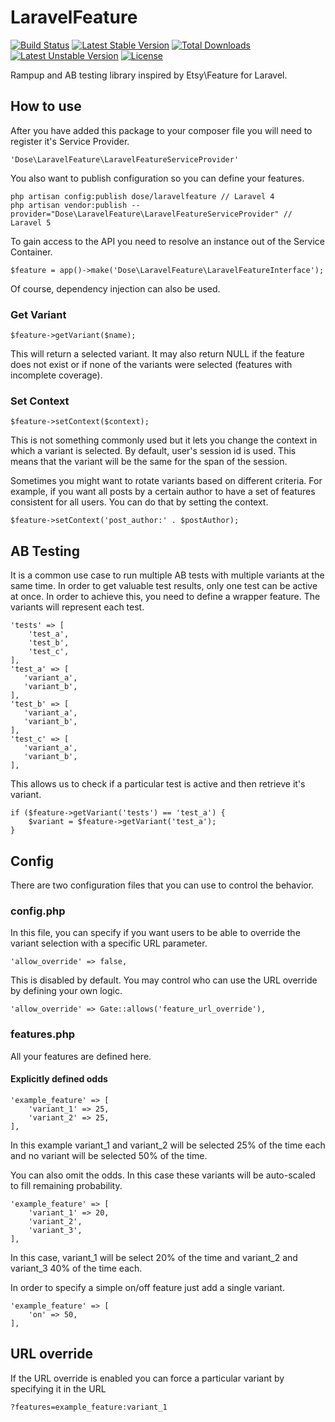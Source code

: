 # LaravelFeature

[![Build Status](https://travis-ci.org/SpartzInc/LaravelFeature.svg?branch=master)](https://travis-ci.org/SpartzInc/LaravelFeature)
[![Latest Stable Version](https://poser.pugx.org/dose/laravelfeature/v/stable)](https://packagist.org/packages/dose/laravelfeature)
[![Total Downloads](https://poser.pugx.org/dose/laravelfeature/downloads)](https://packagist.org/packages/dose/laravelfeature)
[![Latest Unstable Version](https://poser.pugx.org/dose/laravelfeature/v/unstable)](https://packagist.org/packages/dose/laravelfeature)
[![License](https://poser.pugx.org/dose/laravelfeature/license)](https://packagist.org/packages/dose/laravelfeature)

Rampup and AB testing library inspired by Etsy\Feature for Laravel.

## How to use
After you have added this package to your composer file you will need to register it's Service Provider.
```
'Dose\LaravelFeature\LaravelFeatureServiceProvider'
```

You also want to publish configuration so you can define your features.
```
php artisan config:publish dose/laravelfeature // Laravel 4
php artisan vendor:publish --provider="Dose\LaravelFeature\LaravelFeatureServiceProvider" // Laravel 5
```

To gain access to the API you need to resolve an instance out of the Service Container.
```
$feature = app()->make('Dose\LaravelFeature\LaravelFeatureInterface');
```
Of course, dependency injection can also be used.

### Get Variant
```
$feature->getVariant($name);
```
This will return a selected variant. It may also return NULL if the feature does not exist or if none of the variants were selected (features with incomplete coverage).

### Set Context
```
$feature->setContext($context);
```
This is not something commonly used but it lets you change the context in which a variant is selected. By default, user's session id is used. This means that the variant will be the same for the span of the session.

Sometimes you might want to rotate variants based on different criteria. For example, if you want all posts by a certain author to have a set of features consistent for all users. You can do that by setting the context.
```
$feature->setContext('post_author:' . $postAuthor);
```

## AB Testing
It is a common use case to run multiple AB tests with multiple variants at the same time. In order to get valuable test results, only one test can be active at once. In order to achieve this, you need to define a wrapper feature. The variants will represent each test.
 ```
 'tests' => [
     'test_a',
     'test_b',
     'test_c',
 ],
 'test_a' => [
    'variant_a',
    'variant_b',
 ],
 'test_b' => [
    'variant_a',
    'variant_b',
 ],
 'test_c' => [
    'variant_a',
    'variant_b',
 ],
 ```
This allows us to check if a particular test is active and then retrieve it's variant.
```
if ($feature->getVariant('tests') == 'test_a') {
    $variant = $feature->getVariant('test_a');
}
```

## Config
There are two configuration files that you can use to control the behavior.

### config.php
In this file, you can specify if you want users to be able to override the variant selection with a specific URL parameter.
```
'allow_override' => false,
```
This is disabled by default. You may control who can use the URL override by defining your own logic.
```
'allow_override' => Gate::allows('feature_url_override'),
```

### features.php
All your features are defined here.

#### Explicitly defined odds
```
'example_feature' => [
    'variant_1' => 25,
    'variant_2' => 25,
],
```
In this example variant_1 and variant_2 will be selected 25% of the time each and no variant will be selected 50% of the time.

You can also omit the odds. In this case these variants will be auto-scaled to fill remaining probability.
```
'example_feature' => [
    'variant_1' => 20,
    'variant_2',
    'variant_3',
],
```
In this case, variant_1 will be select 20% of the time and variant_2 and variant_3 40% of the time each.

In order to specify a simple on/off feature just add a single variant.
```
'example_feature' => [
    'on' => 50,
],
```

## URL override
If the URL override is enabled you can force a particular variant by specifying it in the URL
```
?features=example_feature:variant_1
```

